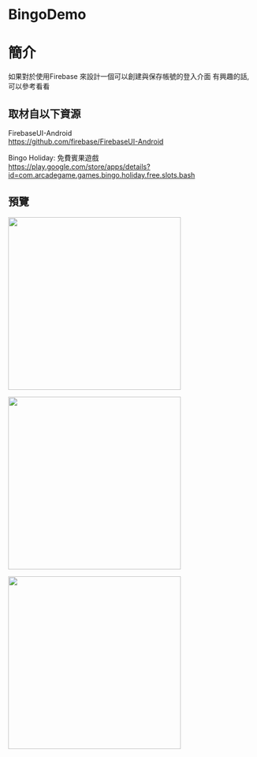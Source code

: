 # BingoDemo

簡介
==================================
如果對於使用Firebase 來設計一個可以創建與保存帳號的登入介面 有興趣的話, 可以參考看看                                   

取材自以下資源
--------
FirebaseUI-Android                                 
https://github.com/firebase/FirebaseUI-Android

Bingo Holiday: 免費賓果遊戲                                 
https://play.google.com/store/apps/details?id=com.arcadegame.games.bingo.holiday.free.slots.bash
       
預覽
--------
<p align="left">
  <img src="https://i.imgur.com/pVGYbBo.png" width="350"/>
</p> 
<p align="left">
  <img src="https://i.imgur.com/jY6wDRD.png" width="350"/>
</p> 
<p align="left">
  <img src="https://i.imgur.com/PiRbqO5.png" width="350"/>
</p> 


